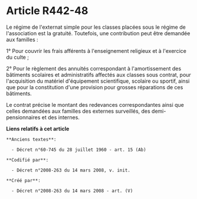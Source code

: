 # Article R442-48

Le régime de l'externat simple pour les classes placées sous le régime de l'association est la gratuité. Toutefois, une
contribution peut être demandée aux familles :

1° Pour couvrir les frais afférents à l'enseignement religieux et à l'exercice du culte ;

2° Pour le règlement des annuités correspondant à l'amortissement des bâtiments scolaires et administratifs affectés aux
classes sous contrat, pour l'acquisition du matériel d'équipement scientifique, scolaire ou sportif, ainsi que pour la
constitution d'une provision pour grosses réparations de ces bâtiments.

Le contrat précise le montant des redevances correspondantes ainsi que celles demandées aux familles des externes surveillés,
des demi-pensionnaires et des internes.

**Liens relatifs à cet article**

	**Anciens textes**:

	  - Décret n°60-745 du 28 juillet 1960 - art. 15 (Ab)

	**Codifié par**:

	  - Décret n°2008-263 du 14 mars 2008, v. init.

	**Créé par**:

	  - Décret n°2008-263 du 14 mars 2008 - art. (V)
